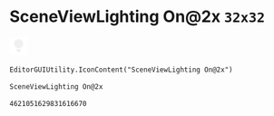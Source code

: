 # SceneViewLighting On@2x `32x32`
<img src="/img/SceneViewLighting%20On@2x.png" width=32 height=32>

``` CSharp
EditorGUIUtility.IconContent("SceneViewLighting On@2x")
```
```
SceneViewLighting On@2x
```
```
4621051629831616670
```
